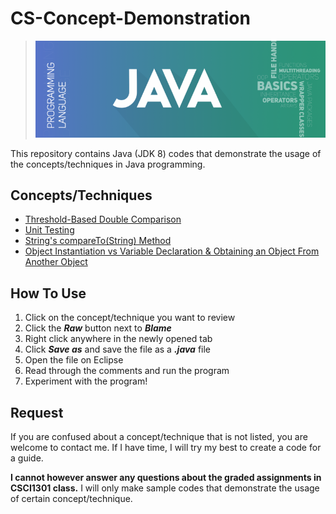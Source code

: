 # CS-Concept-Demonstration
> ![banner](https://github.com/JP1128/CS-Concept-Demonstration/blob/master/images/JavaHeader.png)

This repository contains Java (JDK 8) codes that demonstrate the usage of the concepts/techniques in Java programming.

## Concepts/Techniques
  - [Threshold-Based Double Comparison](https://github.com/JP1128/CS-Concept-Demonstration/blob/master/Demonstrations/DoubleComparison.java)
  - [Unit Testing](https://github.com/JP1128/CS-Concept-Demonstration/blob/master/Demonstrations/UnitTesting.java)
  - [String's compareTo(String) Method](https://github.com/JP1128/CS-Concept-Demonstration/blob/master/Demonstrations/CompareTo.java)
  - [Object Instantiation vs Variable Declaration & Obtaining an Object From Another Object](https://github.com/JP1128/CS-Concept-Demonstration/blob/master/Demonstrations/InstantiationDemo.java)

## How To Use
1. Click on the concept/technique you want to review
2. Click the ***Raw*** button next to ***Blame***
3. Right click anywhere in the newly opened tab
4. Click ***Save as*** and save the file as a ***.java*** file
5. Open the file on Eclipse
6. Read through the comments and run the program
7. Experiment with the program!

## Request
If you are confused about a concept/technique that is not listed, you are welcome to contact me. If I have time, I will try my best to create a code for a guide. 

**I cannot however answer any questions about the graded assignments in CSCI1301 class.** I will only make sample codes that demonstrate the usage of certain concept/technique. 
